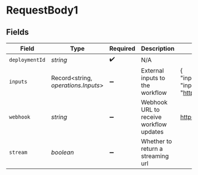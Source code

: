 # RequestBody1


## Fields

| Field                                                          | Type                                                           | Required                                                       | Description                                                    | Example                                                        |
| -------------------------------------------------------------- | -------------------------------------------------------------- | -------------------------------------------------------------- | -------------------------------------------------------------- | -------------------------------------------------------------- |
| `deploymentId`                                                 | *string*                                                       | :heavy_check_mark:                                             | N/A                                                            |                                                                |
| `inputs`                                                       | Record<string, *operations.Inputs*>                            | :heavy_minus_sign:                                             | External inputs to the workflow                                | {<br/>"input_text": "value1",<br/>"input_url": "https://example.png"<br/>} |
| `webhook`                                                      | *string*                                                       | :heavy_minus_sign:                                             | Webhook URL to receive workflow updates                        | https://example.com/webhook                                    |
| `stream`                                                       | *boolean*                                                      | :heavy_minus_sign:                                             | Whether to return a streaming url                              |                                                                |